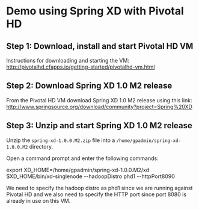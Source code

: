 Demo using Spring XD with Pivotal HD
====================================

Step 1: Download, install and start Pivotal HD VM
-------------------------------------------------

Instructions for downloading and starting the VM: 
http://pivotalhd.cfapps.io/getting-started/pivotalhd-vm.html

Step 2: Download Spring XD 1.0 M2 release
-----------------------------------------

From the Pivotal HD VM download Spring XD 1.0 M2 release using this link: 
http://www.springsource.org/download/community?project=Spring%20XD

Step 3: Unzip and start Spring XD 1.0 M2 release
------------------------------------------------

Unzip the `spring-xd-1.0.0.M2.zip` file into a `/home/gpadmin/spring-xd-1.0.0.M2` directory.

Open a command prompt and enter the following commands:

   export XD_HOME=/home/gpadmin/spring-xd-1.0.0.M2/xd
   $XD_HOME/bin/xd-singlenode --hadoopDistro phd1 --httpPort8090

We need to specify the hadoop distro as phd1 since we are running against Pivotal HD and we also 
need to specify the HTTP port since port 8080 is already in use on this VM.



